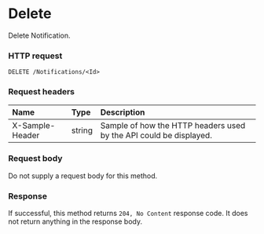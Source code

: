 # Delete

Delete Notification.
### HTTP request
```http
DELETE /Notifications/<Id>

```
### Request headers
| Name       | Type | Description|
|:---------------|:--------|:----------|
| X-Sample-Header  | string  | Sample of how the HTTP headers used by the API could be displayed.|

### Request body
Do not supply a request body for this method.


### Response
If successful, this method returns `204, No Content` response code. It does not return anything in the response body.


<!-- uuid: 091c11b4-84e9-4110-b019-abf1570bc062
2015-10-09 18:41:46 UTC -->